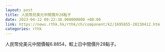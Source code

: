 ```yaml
---
layout: post
title: 人民幣兌美元中間價升28點子
date: 2023-04-12 09:22:38.000000000 +08:00
link: https://news.rthk.hk/rthk/ch/component/k2/1695855-20230412.htm
categories: rthk
---
```


人民幣兌美元中間價報6.8854，較上日中間價升28點子。
